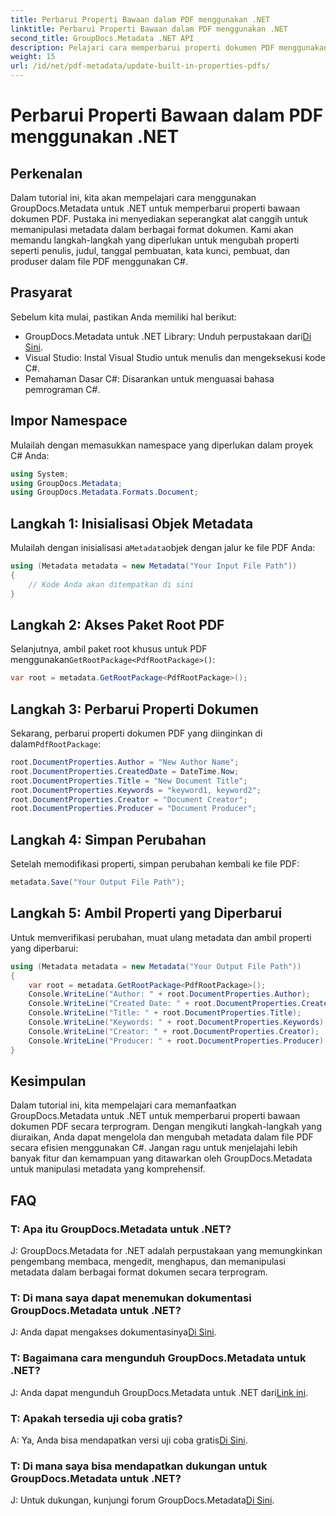 ```yaml
---
title: Perbarui Properti Bawaan dalam PDF menggunakan .NET
linktitle: Perbarui Properti Bawaan dalam PDF menggunakan .NET
second_title: GroupDocs.Metadata .NET API
description: Pelajari cara memperbarui properti dokumen PDF menggunakan C# dan GroupDocs.Metadata untuk .NET. Ubah penulis, judul, kata kunci, dan lainnya secara terprogram.
weight: 15
url: /id/net/pdf-metadata/update-built-in-properties-pdfs/
---
```


# Perbarui Properti Bawaan dalam PDF menggunakan .NET

## Perkenalan
Dalam tutorial ini, kita akan mempelajari cara menggunakan GroupDocs.Metadata untuk .NET untuk memperbarui properti bawaan dokumen PDF. Pustaka ini menyediakan seperangkat alat canggih untuk memanipulasi metadata dalam berbagai format dokumen. Kami akan memandu langkah-langkah yang diperlukan untuk mengubah properti seperti penulis, judul, tanggal pembuatan, kata kunci, pembuat, dan produser dalam file PDF menggunakan C#.
## Prasyarat
Sebelum kita mulai, pastikan Anda memiliki hal berikut:
-  GroupDocs.Metadata untuk .NET Library: Unduh perpustakaan dari[Di Sini](https://releases.groupdocs.com/metadata/net/).
- Visual Studio: Instal Visual Studio untuk menulis dan mengeksekusi kode C#.
- Pemahaman Dasar C#: Disarankan untuk menguasai bahasa pemrograman C#.

## Impor Namespace
Mulailah dengan memasukkan namespace yang diperlukan dalam proyek C# Anda:
```csharp
using System;
using GroupDocs.Metadata;
using GroupDocs.Metadata.Formats.Document;
```
## Langkah 1: Inisialisasi Objek Metadata
 Mulailah dengan inisialisasi a`Metadata`objek dengan jalur ke file PDF Anda:
```csharp
using (Metadata metadata = new Metadata("Your Input File Path"))
{
    // Kode Anda akan ditempatkan di sini
}
```
## Langkah 2: Akses Paket Root PDF
 Selanjutnya, ambil paket root khusus untuk PDF menggunakan`GetRootPackage<PdfRootPackage>()`:
```csharp
var root = metadata.GetRootPackage<PdfRootPackage>();
```
## Langkah 3: Perbarui Properti Dokumen
 Sekarang, perbarui properti dokumen PDF yang diinginkan di dalam`PdfRootPackage`:
```csharp
root.DocumentProperties.Author = "New Author Name";
root.DocumentProperties.CreatedDate = DateTime.Now;
root.DocumentProperties.Title = "New Document Title";
root.DocumentProperties.Keywords = "keyword1, keyword2";
root.DocumentProperties.Creator = "Document Creator";
root.DocumentProperties.Producer = "Document Producer";
```
## Langkah 4: Simpan Perubahan
Setelah memodifikasi properti, simpan perubahan kembali ke file PDF:
```csharp
metadata.Save("Your Output File Path");
```
## Langkah 5: Ambil Properti yang Diperbarui
Untuk memverifikasi perubahan, muat ulang metadata dan ambil properti yang diperbarui:
```csharp
using (Metadata metadata = new Metadata("Your Output File Path"))
{
    var root = metadata.GetRootPackage<PdfRootPackage>();
    Console.WriteLine("Author: " + root.DocumentProperties.Author);
    Console.WriteLine("Created Date: " + root.DocumentProperties.CreatedDate);
    Console.WriteLine("Title: " + root.DocumentProperties.Title);
    Console.WriteLine("Keywords: " + root.DocumentProperties.Keywords);
    Console.WriteLine("Creator: " + root.DocumentProperties.Creator);
    Console.WriteLine("Producer: " + root.DocumentProperties.Producer);
}
```

## Kesimpulan
Dalam tutorial ini, kita mempelajari cara memanfaatkan GroupDocs.Metadata untuk .NET untuk memperbarui properti bawaan dokumen PDF secara terprogram. Dengan mengikuti langkah-langkah yang diuraikan, Anda dapat mengelola dan mengubah metadata dalam file PDF secara efisien menggunakan C#. Jangan ragu untuk menjelajahi lebih banyak fitur dan kemampuan yang ditawarkan oleh GroupDocs.Metadata untuk manipulasi metadata yang komprehensif.

## FAQ
### T: Apa itu GroupDocs.Metadata untuk .NET?
J: GroupDocs.Metadata for .NET adalah perpustakaan yang memungkinkan pengembang membaca, mengedit, menghapus, dan memanipulasi metadata dalam berbagai format dokumen secara terprogram.
### T: Di mana saya dapat menemukan dokumentasi GroupDocs.Metadata untuk .NET?
 J: Anda dapat mengakses dokumentasinya[Di Sini](https://tutorials.groupdocs.com/metadata/net/).
### T: Bagaimana cara mengunduh GroupDocs.Metadata untuk .NET?
 J: Anda dapat mengunduh GroupDocs.Metadata untuk .NET dari[Link ini](https://releases.groupdocs.com/metadata/net/).
### T: Apakah tersedia uji coba gratis?
 A: Ya, Anda bisa mendapatkan versi uji coba gratis[Di Sini](https://releases.groupdocs.com/).
### T: Di mana saya bisa mendapatkan dukungan untuk GroupDocs.Metadata untuk .NET?
 J: Untuk dukungan, kunjungi forum GroupDocs.Metadata[Di Sini](https://forum.groupdocs.com/c/metadata/14).